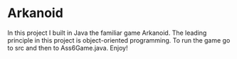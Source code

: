 # Arkanoid
In this project I built in Java the familiar game Arkanoid. The leading principle in this project is object-oriented programming.
To run the game go to src and then to Ass6Game.java.
Enjoy!
